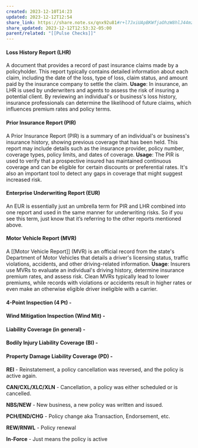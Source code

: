```yaml
---
created: 2023-12-10T14:23
updated: 2023-12-12T12:54
share_link: https://share.note.sx/qnx92u81#r+l7JxiUApBKWfjaOhzW8hlJ44mz+WolIkqc6wqn4eo
share_updated: 2023-12-12T12:53:32-05:00
parent/related: "[[Pulse Checks]]"
---
```

#### Loss History Report (LHR)
A document that provides a record of past insurance claims made by a policyholder. This report typically contains detailed information about each claim, including the date of the loss, type of loss, claim status, and amount paid by the insurance company to settle the claim.
**Usage**: In insurance, an LHR is used by underwriters and agents to assess the risk of insuring a potential client. By reviewing an individual's or business's loss history, insurance professionals can determine the likelihood of future claims, which influences premium rates and policy terms.

#### Prior Insurance Report (PIR)
A Prior Insurance Report (PIR) is a summary of an individual's or business's insurance history, showing previous coverage that has been held. This report may include details such as the insurance provider, policy number, coverage types, policy limits, and dates of coverage.
**Usage**: The PIR is used to verify that a prospective insured has maintained continuous coverage and can be eligible for certain discounts or preferential rates. It's also an important tool to detect any gaps in coverage that might suggest increased risk.

#### Enterprise Underwriting Report (EUR)
An EUR is essentially just an umbrella term for PIR and LHR combined into one report and used in the same manner for underwriting risks. So if you see this term, just know that it’s referring to the other reports mentioned above.

#### Motor Vehicle Report (MVR)
A [[Motor Vehicle Report]] (MVR) is an official record from the state's Department of Motor Vehicles that details a driver's licensing status, traffic violations, accidents, and other driving-related information.
**Usage**: Insurers use MVRs to evaluate an individual's driving history, determine insurance premium rates, and assess risk. Clean MVRs typically lead to lower premiums, while records with violations or accidents result in higher rates or even make an otherwise eligible driver ineligible with a carrier. 

#### 4-Point Inspection (4 Pt) - 
#### Wind Mitigation Inspection (Wind Mit) - 
#### Liability Coverage (in general) - 
#### Bodily Injury Liability Coverage (BI) - 
#### Property Damage Liability Coverage (PD) - 

**REI** - Reinstatement, a policy cancellation was reversed, and the policy is active again.

**CAN/CXL/XLC/XLN** - Cancellation, a policy was either scheduled or is cancelled.

**NBS/NEW** - New business, a new policy was written and issued.

**PCH/END/CHG** - Policy change aka Transaction, Endorsement, etc.

**REW/RNWL** - Policy renewal

**In-Force** - Just means the policy is active